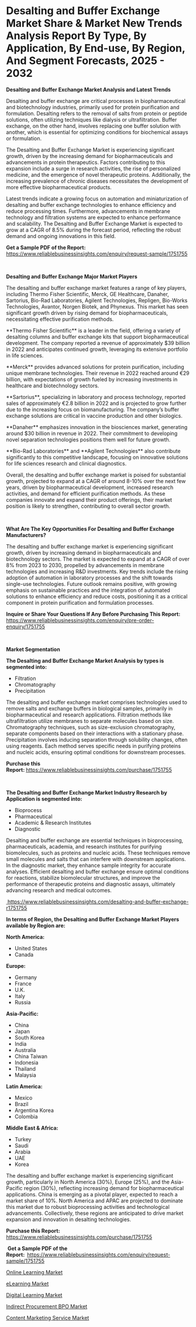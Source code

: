 <p><h1>Desalting and Buffer Exchange Market Share & Market New Trends Analysis Report By Type, By Application, By End-use, By Region, And Segment Forecasts, 2025 - 2032</h1></p><p><strong>Desalting and Buffer Exchange Market Analysis and Latest Trends</strong></p>
<p><p>Desalting and buffer exchange are critical processes in biopharmaceutical and biotechnology industries, primarily used for protein purification and formulation. Desalting refers to the removal of salts from protein or peptide solutions, often utilizing techniques like dialysis or ultrafiltration. Buffer exchange, on the other hand, involves replacing one buffer solution with another, which is essential for optimizing conditions for biochemical assays or formulation.</p><p>The Desalting and Buffer Exchange Market is experiencing significant growth, driven by the increasing demand for biopharmaceuticals and advancements in protein therapeutics. Factors contributing to this expansion include a surge in research activities, the rise of personalized medicine, and the emergence of novel therapeutic proteins. Additionally, the increasing prevalence of chronic diseases necessitates the development of more effective biopharmaceutical products.</p><p>Latest trends indicate a growing focus on automation and miniaturization of desalting and buffer exchange technologies to enhance efficiency and reduce processing times. Furthermore, advancements in membrane technology and filtration systems are expected to enhance performance and scalability. The Desalting and Buffer Exchange Market is expected to grow at a CAGR of 8.5% during the forecast period, reflecting the robust demand and ongoing innovations in this field.</p></p>
<p><strong>Get a Sample PDF of the Report:&nbsp;</strong> <a href="https://www.reliablebusinessinsights.com/enquiry/request-sample/1751755?utm_campaign=96&utm_medium=2&utm_source=Github&utm_content=ia&utm_term=09032025&utm_id=desalting-and-buffer-exchange">https://www.reliablebusinessinsights.com/enquiry/request-sample/1751755</a></p>
<p>&nbsp;</p>
<p><strong>Desalting and Buffer Exchange Major Market Players</strong></p>
<p><p>The desalting and buffer exchange market features a range of key players, including Thermo Fisher Scientific, Merck, GE Healthcare, Danaher, Sartorius, Bio-Rad Laboratories, Agilent Technologies, Repligen, Bio-Works Technologies, Avantor, Norgen Biotek, and Phynexus. This market has seen significant growth driven by rising demand for biopharmaceuticals, necessitating effective purification methods.</p><p>**Thermo Fisher Scientific** is a leader in the field, offering a variety of desalting columns and buffer exchange kits that support biopharmaceutical development. The company reported a revenue of approximately $39 billion in 2022 and anticipates continued growth, leveraging its extensive portfolio in life sciences.</p><p>**Merck** provides advanced solutions for protein purification, including unique membrane technologies. Their revenue in 2022 reached around €29 billion, with expectations of growth fueled by increasing investments in healthcare and biotechnology sectors.</p><p>**Sartorius**, specializing in laboratory and process technology, reported sales of approximately €2.8 billion in 2022 and is projected to grow further due to the increasing focus on biomanufacturing. The company’s buffer exchange solutions are critical in vaccine production and other biologics.</p><p>**Danaher** emphasizes innovation in the biosciences market, generating around $30 billion in revenue in 2022. Their commitment to developing novel separation technologies positions them well for future growth.</p><p>**Bio-Rad Laboratories** and **Agilent Technologies** also contribute significantly to this competitive landscape, focusing on innovative solutions for life sciences research and clinical diagnostics.</p><p>Overall, the desalting and buffer exchange market is poised for substantial growth, projected to expand at a CAGR of around 8-10% over the next few years, driven by biopharmaceutical development, increased research activities, and demand for efficient purification methods. As these companies innovate and expand their product offerings, their market position is likely to strengthen, contributing to overall sector growth.</p></p>
<p>&nbsp;</p>
<p><strong>What Are The Key Opportunities For Desalting and Buffer Exchange Manufacturers?</strong></p>
<p><p>The desalting and buffer exchange market is experiencing significant growth, driven by increasing demand in biopharmaceuticals and biotechnology sectors. The market is expected to expand at a CAGR of over 8% from 2023 to 2030, propelled by advancements in membrane technologies and increasing R&D investments. Key trends include the rising adoption of automation in laboratory processes and the shift towards single-use technologies. Future outlook remains positive, with growing emphasis on sustainable practices and the integration of automated solutions to enhance efficiency and reduce costs, positioning it as a critical component in protein purification and formulation processes.</p></p>
<p><strong>Inquire or Share Your Questions If Any Before Purchasing This Report:</strong> <a href="https://www.reliablebusinessinsights.com/enquiry/pre-order-enquiry/1751755?utm_campaign=96&utm_medium=2&utm_source=Github&utm_content=ia&utm_term=09032025&utm_id=desalting-and-buffer-exchange">https://www.reliablebusinessinsights.com/enquiry/pre-order-enquiry/1751755</a></p>
<p>&nbsp;</p>
<p><strong>Market Segmentation</strong></p>
<p><strong>The Desalting and Buffer Exchange Market Analysis by types is segmented into:</strong></p>
<p><ul><li>Filtration</li><li>Chromatography</li><li>Precipitation</li></ul></p>
<p><p>The desalting and buffer exchange market comprises technologies used to remove salts and exchange buffers in biological samples, primarily in biopharmaceutical and research applications. Filtration methods like ultrafiltration utilize membranes to separate molecules based on size. Chromatography techniques, such as size-exclusion chromatography, separate components based on their interactions with a stationary phase. Precipitation involves inducing separation through solubility changes, often using reagents. Each method serves specific needs in purifying proteins and nucleic acids, ensuring optimal conditions for downstream processes.</p></p>
<p><strong>Purchase this Report:&nbsp;</strong><a href="https://www.reliablebusinessinsights.com/purchase/1751755?utm_campaign=96&utm_medium=2&utm_source=Github&utm_content=ia&utm_term=09032025&utm_id=desalting-and-buffer-exchange">https://www.reliablebusinessinsights.com/purchase/1751755</a></p>
<p>&nbsp;</p>
<p><strong>The Desalting and Buffer Exchange Market Industry Research by Application is segmented into:</strong></p>
<p><ul><li>Bioprocess</li><li>Pharmaceutical</li><li>Academic & Research Institutes</li><li>Diagnostic</li></ul></p>
<p><p>Desalting and buffer exchange are essential techniques in bioprocessing, pharmaceuticals, academia, and research institutes for purifying biomolecules, such as proteins and nucleic acids. These techniques remove small molecules and salts that can interfere with downstream applications. In the diagnostic market, they enhance sample integrity for accurate analyses. Efficient desalting and buffer exchange ensure optimal conditions for reactions, stabilize biomolecular structures, and improve the performance of therapeutic proteins and diagnostic assays, ultimately advancing research and medical outcomes.</p></p>
<p><a href="https://www.reliablebusinessinsights.com/desalting-and-buffer-exchange-r1751755?utm_campaign=96&utm_medium=2&utm_source=Github&utm_content=ia&utm_term=09032025&utm_id=desalting-and-buffer-exchange">&nbsp;https://www.reliablebusinessinsights.com/desalting-and-buffer-exchange-r1751755</a></p>
<p><strong>In terms of Region, the Desalting and Buffer Exchange Market Players available by Region are:</strong></p>
<p>
    <p> <strong> North America: </strong>
        <ul>
            <li>United States</li>
            <li>Canada</li>
        </ul>
        </p> 
    <p> <strong> Europe: </strong>
        <ul>
            <li>Germany</li>
            <li>France</li>
            <li>U.K.</li>
            <li>Italy</li>
            <li>Russia</li>
        </ul>
        </p> 
    <p> <strong> Asia-Pacific: </strong>
        <ul>
            <li>China</li>
            <li>Japan</li>
            <li>South Korea</li>
            <li>India</li>
            <li>Australia</li>
            <li>China Taiwan</li>
            <li>Indonesia</li>
            <li>Thailand</li>
            <li>Malaysia</li>
        </ul>
        </p> 
    <p> <strong> Latin America: </strong>
        <ul>
            <li>Mexico</li>
            <li>Brazil</li>
            <li>Argentina Korea</li>
            <li>Colombia</li>
        </ul>
        </p> 
    <p> <strong> Middle East & Africa: </strong>
        <ul>
            <li>Turkey</li>
            <li>Saudi</li>
            <li>Arabia</li>
            <li>UAE</li>
            <li>Korea</li>
        </ul>
    </p>
    </p>
<p><p>The desalting and buffer exchange market is experiencing significant growth, particularly in North America (30%), Europe (25%), and the Asia-Pacific region (30%), reflecting increasing demand for biopharmaceutical applications. China is emerging as a pivotal player, expected to reach a market share of 10%. North America and APAC are projected to dominate this market due to robust bioprocessing activities and technological advancements. Collectively, these regions are anticipated to drive market expansion and innovation in desalting technologies.</p></p>
<p><strong>Purchase this Report: </strong><a href="https://www.reliablebusinessinsights.com/purchase/1751755?utm_campaign=96&utm_medium=2&utm_source=Github&utm_content=ia&utm_term=09032025&utm_id=desalting-and-buffer-exchange">https://www.reliablebusinessinsights.com/purchase/1751755</a></p>
<p>&nbsp;<strong>Get a Sample PDF of the Report:&nbsp;&nbsp;</strong><a href="https://www.reliablebusinessinsights.com/enquiry/request-sample/1751755?utm_campaign=96&utm_medium=2&utm_source=Github&utm_content=ia&utm_term=09032025&utm_id=desalting-and-buffer-exchange">https://www.reliablebusinessinsights.com/enquiry/request-sample/1751755</a></p>
<p><strong></strong></p>
<p><p><a href="https://github.com/brabolyrah3h/Market-Research-Report-List-1/blob/main/online-learning-market.md?utm_campaign=96&utm_medium=2&utm_source=Github&utm_content=ia&utm_term=09032025&utm_id=desalting-and-buffer-exchange">Online Learning Market</a></p><p><a href="https://github.com/avirsuckra/Market-Research-Report-List-1/blob/main/elearning-market.md?utm_campaign=96&utm_medium=2&utm_source=Github&utm_content=ia&utm_term=09032025&utm_id=desalting-and-buffer-exchange">eLearning Market</a></p><p><a href="https://github.com/sekohlorik/Market-Research-Report-List-1/blob/main/digital-learning-market.md?utm_campaign=96&utm_medium=2&utm_source=Github&utm_content=ia&utm_term=09032025&utm_id=desalting-and-buffer-exchange">Digital Learning Market</a></p><p><a href="https://github.com/rembaentin6f/Market-Research-Report-List-1/blob/main/indirect-procurement-bpo-market.md?utm_campaign=96&utm_medium=2&utm_source=Github&utm_content=ia&utm_term=09032025&utm_id=desalting-and-buffer-exchange">Indirect Procurement BPO Market</a></p><p><a href="https://github.com/timayuethem/Market-Research-Report-List-1/blob/main/content-marketing-service-market.md?utm_campaign=96&utm_medium=2&utm_source=Github&utm_content=ia&utm_term=09032025&utm_id=desalting-and-buffer-exchange">Content Marketing Service Market</a></p></p>
